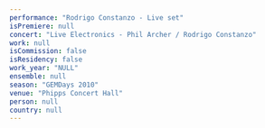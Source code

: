 ```yaml
---
performance: "Rodrigo Constanzo - Live set"
isPremiere: null
concert: "Live Electronics - Phil Archer / Rodrigo Constanzo"
work: null
isCommission: false
isResidency: false
work_year: "NULL"
ensemble: null
season: "GEMDays 2010"
venue: "Phipps Concert Hall"
person: null
country: null
---
```


